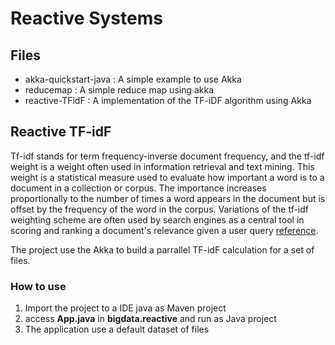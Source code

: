 # Reactive Systems

## Files

- akka-quickstart-java : A simple example to use Akka
- reducemap : A simple reduce map using akka
- reactive-TFidF : A implementation of the TF-iDF algorithm using Akka

## Reactive TF-idF

Tf-idf stands for term frequency-inverse document frequency, and the tf-idf weight is a weight often used in information retrieval and text mining. This weight is a statistical measure used to evaluate how important a word is to a document in a collection or corpus. The importance increases proportionally to the number of times a word appears in the document but is offset by the frequency of the word in the corpus. Variations of the tf-idf weighting scheme are often used by search engines as a central tool in scoring and ranking a document's relevance given a user query [reference](http://www.tfidf.com/).

The project use the Akka to build a parrallel TF-idF calculation for a set of files.



### How to use

1. Import the project to a IDE java as Maven project
2. access **App.java** in **bigdata.reactive** and run as Java project
3. The application use a default dataset of files
